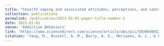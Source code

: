 ```yaml
---
title: "Stealth vaping and associated attitudes, perceptions, and control beliefs among US college students across four tobacco-free campuses"
collection: publications
permalink: /publication/2023-01-01-paper-title-number-2
date: 2023-01-01
venue: 'Addictive Behaviors'
link: 'https://www.sciencedirect.com/science/article/abs/pii/S0306460322002568'
citation: 'Yang, M., Russell, A. M., Barry, A. E., Merianos, A. L., & Lin, H. C. (2023). Stealth vaping and associated attitudes, perceptions, and control beliefs among US college students across four tobacco-free campuses. <i>Addictive Behaviors, 136,</i> 107490.'
---
```


